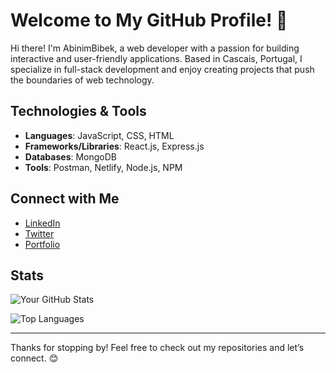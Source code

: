 # Welcome to My GitHub Profile! 👋

Hi there! I'm AbinimBibek, a web developer with a passion for building interactive and user-friendly applications. Based in Cascais, Portugal, I specialize in full-stack development and enjoy creating projects that push the boundaries of web technology.


## Technologies & Tools

- **Languages**: JavaScript, CSS, HTML
- **Frameworks/Libraries**: React.js, Express.js
- **Databases**: MongoDB
- **Tools**: Postman, Netlify, Node.js, NPM

## Connect with Me

- [LinkedIn](https://www.linkedin.com/in/abinimbibek/)
- [Twitter](https://x.com/Bibekkumarkark5)
- [Portfolio](https://github.com/Abinim)

## Stats

![Your GitHub Stats](https://github-readme-stats.vercel.app/api?username=Abinim&show_icons=true&hide_title=true&count_private=true&include_all_commits=true&hide=prs)

![Top Languages](https://github-readme-stats.vercel.app/api/top-langs/?username=Abinim&layout=compact)

---

Thanks for stopping by! Feel free to check out my repositories and let’s connect. 😊
